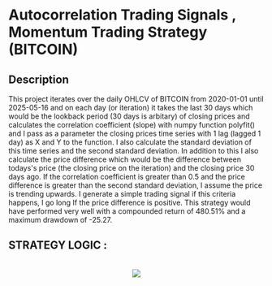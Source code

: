 # Autocorrelation Trading Signals , Momentum Trading Strategy (BITCOIN)

<h2>Description</h2>
This project iterates over the daily OHLCV of BITCOIN from 2020-01-01 until 2025-05-16 and on each day (or iteration) it takes the last 30 days which would be the lookback period (30 days is arbitary) of closing prices and calculates the correlation coefficient (slope) with numpy function polyfit() and I pass as a parameter the closing prices time series with 1 lag (lagged 1 day) as X and Y to the function. I also calculate the standard deviation of this time series and the second standard deviation. In addition to this I also calculate the price difference which would be the difference between todays's price (the closing price on the iteration) and the closing price 30 days ago. If the correlation coefficient is greater than 0.5 and the price difference is greater than the second standard deviation, I assume the price is trending upwards. I generate a simple trading signal if this criteria happens, I go long If the price difference is positive. This strategy would have performed very well with a compounded return of 480.51% and a maximum drawdown of -25.27.
<br />

<h2>STRATEGY LOGIC :</h2>

<p align="center">
<br/>
<img src="https://i.imgur.com/UUu8qMz.png"/>
<br />
